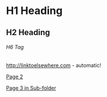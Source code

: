 # H1 Heading
## H2 Heading
###### H6 Tag


http://linktoelsewhere.com - automatic!

[Page 2](page_2.md)

[Page 3 in Sub-folder](folder/page_3.md)
